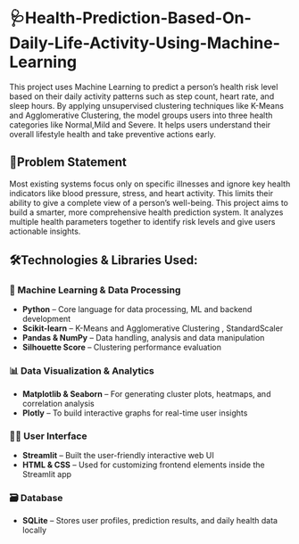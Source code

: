 # 🩺Health-Prediction-Based-On-Daily-Life-Activity-Using-Machine-Learning
This project uses Machine Learning to predict a person’s health risk level based on their daily activity patterns such as step count, heart rate, and sleep hours. By applying unsupervised clustering techniques like K-Means and Agglomerative Clustering, the model groups users into three health categories like Normal,Mild and Severe. It helps users understand their overall lifestyle health and take preventive actions early.

## 🧠Problem Statement
Most existing systems focus only on specific illnesses and ignore key health indicators like blood pressure, stress, and heart activity. This limits their ability to give a complete view of a person’s well-being.
This project aims to build a smarter, more comprehensive health prediction system. It analyzes multiple health parameters together to identify risk levels and give users actionable insights. 

## 🛠️Technologies & Libraries Used:
### 🤖 Machine Learning & Data Processing
- **Python** – Core language for data processing, ML and backend development
- **Scikit-learn** – K-Means and Agglomerative Clustering , StandardScaler
- **Pandas & NumPy** – Data handling, analysis and data manipulation
- **Silhouette Score** – Clustering performance evaluation

### 📊 Data Visualization & Analytics
- **Matplotlib & Seaborn** – For generating cluster plots, heatmaps, and correlation analysis
- **Plotly** – To build interactive graphs for real-time user insights

### 🧑‍💻 User Interface
- **Streamlit** – Built the user-friendly interactive web UI 
- **HTML & CSS** – Used for customizing frontend elements inside the Streamlit app

### 🗃️ Database
- **SQLite** – Stores user profiles, prediction results, and daily health data locally


